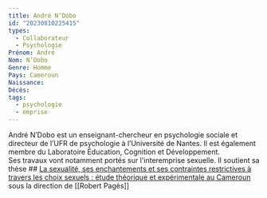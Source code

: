 ```yaml
---
title: André N’Dobo 
id: "20230810225415"
types:
  - Collaborateur
  - Psychologie
Prénom: André
Nom: N’Dobo
Genre: Homme
Pays: Cameroun
Naissance: 
Décès: 
tags:
  - psychologie
  - emprise
---
```


André N’Dobo est un enseignant-chercheur en psychologie sociale et directeur de l’UFR de psychologie à l’Université de Nantes. Il est également membre du Laboratoire Éducation, Cognition et Développement.  
Ses travaux vont notamment portés sur l'interemprise sexuelle. Il soutient sa thèse ## [La sexualité, ses enchantements et ses contraintes restrictives à travers les choix sexuels : étude théorique et expérimentale au Cameroun](https://www.theses.fr/1991PA070086) sous la direction de [[Robert Pagès]]